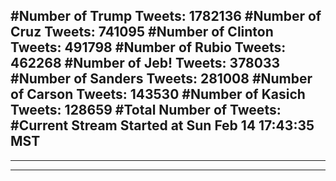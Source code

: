 #Number of Trump Tweets: 1782136
#Number of Cruz Tweets: 741095
#Number of Clinton Tweets: 491798
#Number of Rubio Tweets: 462268
#Number of Jeb! Tweets: 378033
#Number of Sanders Tweets: 281008
#Number of Carson Tweets: 143530
#Number of Kasich Tweets: 128659
#Total Number of Tweets:  
#Current Stream Started at Sun Feb 14 17:43:35 MST
---
---
---
